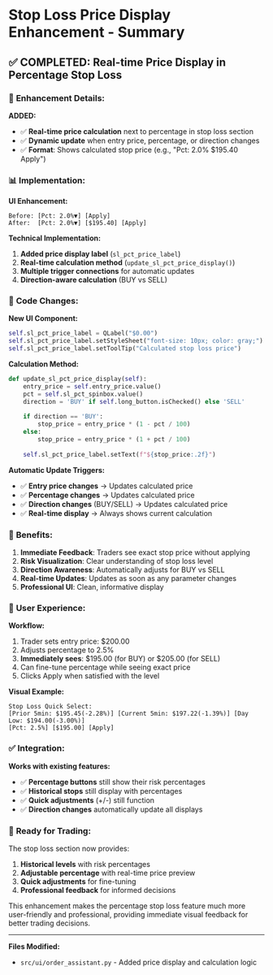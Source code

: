 # Stop Loss Price Display Enhancement - Summary

## ✅ COMPLETED: Real-time Price Display in Percentage Stop Loss

### 🎯 **Enhancement Details:**

**ADDED:**
- ✅ **Real-time price calculation** next to percentage in stop loss section
- ✅ **Dynamic update** when entry price, percentage, or direction changes
- ✅ **Format**: Shows calculated stop price (e.g., "Pct: 2.0% $195.40 Apply")

### 📊 **Implementation:**

**UI Enhancement:**
```
Before: [Pct: 2.0%▼] [Apply]
After:  [Pct: 2.0%▼] [$195.40] [Apply]
```

**Technical Implementation:**
1. **Added price display label** (`sl_pct_price_label`)
2. **Real-time calculation method** (`update_sl_pct_price_display()`)
3. **Multiple trigger connections** for automatic updates
4. **Direction-aware calculation** (BUY vs SELL)

### 🔧 **Code Changes:**

**New UI Component:**
```python
self.sl_pct_price_label = QLabel("$0.00")
self.sl_pct_price_label.setStyleSheet("font-size: 10px; color: gray;")
self.sl_pct_price_label.setToolTip("Calculated stop loss price")
```

**Calculation Method:**
```python
def update_sl_pct_price_display(self):
    entry_price = self.entry_price.value()
    pct = self.sl_pct_spinbox.value()
    direction = 'BUY' if self.long_button.isChecked() else 'SELL'
    
    if direction == 'BUY':
        stop_price = entry_price * (1 - pct / 100)
    else:
        stop_price = entry_price * (1 + pct / 100)
        
    self.sl_pct_price_label.setText(f"${stop_price:.2f}")
```

**Automatic Update Triggers:**
- ✅ **Entry price changes** → Updates calculated price
- ✅ **Percentage changes** → Updates calculated price  
- ✅ **Direction changes** (BUY/SELL) → Updates calculated price
- ✅ **Real-time display** → Always shows current calculation

### 🎯 **Benefits:**

1. **Immediate Feedback**: Traders see exact stop price without applying
2. **Risk Visualization**: Clear understanding of stop loss level
3. **Direction Awareness**: Automatically adjusts for BUY vs SELL
4. **Real-time Updates**: Updates as soon as any parameter changes
5. **Professional UI**: Clean, informative display

### 📱 **User Experience:**

**Workflow:**
1. Trader sets entry price: $200.00
2. Adjusts percentage to 2.5%
3. **Immediately sees**: $195.00 (for BUY) or $205.00 (for SELL)
4. Can fine-tune percentage while seeing exact price
5. Clicks Apply when satisfied with the level

**Visual Example:**
```
Stop Loss Quick Select:
[Prior 5min: $195.45(-2.28%)] [Current 5min: $197.22(-1.39%)] [Day Low: $194.00(-3.00%)]
[Pct: 2.5%] [$195.00] [Apply]
```

### ✅ **Integration:**

**Works with existing features:**
- ✅ **Percentage buttons** still show their risk percentages
- ✅ **Historical stops** still display with percentages
- ✅ **Quick adjustments** (+/-) still function
- ✅ **Direction changes** automatically update all displays

### 🚀 **Ready for Trading:**

The stop loss section now provides:
1. **Historical levels** with risk percentages
2. **Adjustable percentage** with real-time price preview
3. **Quick adjustments** for fine-tuning
4. **Professional feedback** for informed decisions

This enhancement makes the percentage stop loss feature much more user-friendly and professional, providing immediate visual feedback for better trading decisions.

---

**Files Modified:**
- `src/ui/order_assistant.py` - Added price display and calculation logic